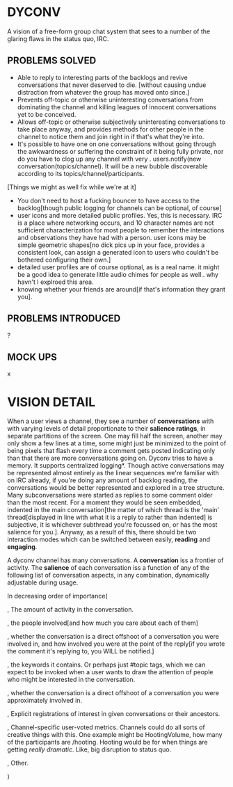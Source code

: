 DYCONV
======
A vision of a free-form group chat system that sees to a number of the glaring flaws in the status quo, IRC.

PROBLEMS SOLVED
---------------
* Able to reply to interesting parts of the backlogs and revive conversations that never deserved to die. [without causing undue distraction from whatever the group has moved onto since.]
* Prevents off-topic or otherwise uninteresting conversations from dominating the channel and killing leagues of innocent conversations yet to be conceived.
* Allows off-topic or otherwise subjectively uninteresting conversations to take place anyway, and provides methods for other people in the channel to notice them and join right in if that's what they're into.
* It's possible to have one on one conversations without going through the awkwardness or suffering the constraint of it being fully private, nor do you have to clog up any channel with very . users.notify(new conversation(topics/channel). It will be a new bubble discoverable according to its topics/channel/participants.

[Things we might as well fix while we're at it]
* You don't need to host a fucking bouncer to have access to the backlog[though public logging for channels can be optional, of course]
* user icons and more detailed public profiles. Yes, this is necessary. IRC is a place where networking occurs, and 10 character names are not sufficient characterization for most people to remember the interactions and observations they have had with a person.
user icons may be simple geometric shapes[no dick pics up in your face, provides a consistent look, can assign a generated icon to users who couldn't be bothered configuring their own.]
* detailed user profiles are of course optional, as is a real name.
it might be a good idea to generate little audio chimes for people as well.. why havn't I explroed this area.
* knowing whether your friends are around[if that's information they grant you].


PROBLEMS INTRODUCED
-------------------
?

MOCK UPS
--------

x

VISION DETAIL
=============

When a user views a channel, they see a number of **conversations** with with varying levels of detail proportionate to their **salience ratings**, in separate partitions of the screen. One may fill half the screen, another may only show a few lines at a time, some might just be minimized to the point of being pixels that flash every time a comment gets posted indicating only than that there are more conversations going on.
Dyconv tries to have a memory. It supports centralized logging*. Though active conversations may be represented almost entirely as the linear sequences we're familiar with on IRC already, if you're doing any amount of backlog reading, the conversations would be better represented and explored in a tree structure. Many subconversations were started as replies to some comment older than the most recent. For a moment they would be seen embedded, indented in the main conversation[the matter of which thread is the 'main' thread[displayed in line with what it is a reply to rather than indented] is subjective, it is whichever subthread you're focussed on, or has the most salience for you.].
Anyway, as a result of this, there should be two interaction modes which can be switched between easily, **reading** and **engaging**.

A dyconv channel has many conversations. A **conversation** iss a frontier of activity. The **salience** of each conversation iss a function of any of the following list of conversation aspects, in any combination, dynamically adjustable during usage.

In decreasing order of importance(

, The amount of activity in the conversation.

, the people involved[and how much you care about each of them]

, whether the conversation is a direct offshoot of a conversation you were involved in, and how involved you were at the point of the reply[if you wrote the comment it's replying to, you WILL be notified.]

, the keywords it contains. Or perhaps just #topic tags, which we can expect to be invoked when a user wants to draw the attention of people who might be interested in the conversation.

, whether the conversation is a direct offshoot of a conversation you were approximately involved in.

, Explicit registrations of interest in given conversations or their ancestors.

, Channel-specific user-voted metrics. Channels could do all sorts of creative things with this. One example might be HootingVolume, how many of the participants are /hooting. Hooting would be for when things are getting  _really_ _dramatic_. Like, big disruption to status quo.

, Other.

)
